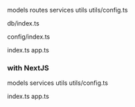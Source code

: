 
models
routes
services
utils
utils/config.ts

db/index.ts

config/index.ts

index.ts
app.ts

### with NextJS
models
services
utils
utils/config.ts

index.ts
app.ts
